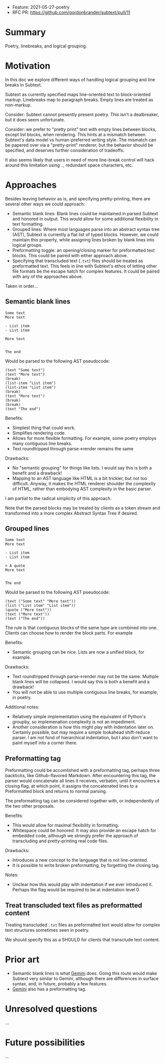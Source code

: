 - Feature: 2021-05-27-poetry
- RFC PR: https://github.com/gordonbrander/subtext/pull/11

# Summary

Poetry, linebreaks, and logical grouping.

# Motivation

In this doc we explore different ways of handling logical grouping and line breaks in Subtext.

Subtext as currently specified maps line-oriented text to block-oriented markup. Linebreaks map to paragraph breaks. Empty lines are treated as non-markup.

Consider: Subtext cannot presently present poetry. This isn't a dealbreaker, but it does seem unfortunate.

Consider: we prefer to "pretty print" text with empty lines between blocks, except list blocks, when rendering. This hints at a mismatch between Subtext's data model vs human-preferred writing style. The mismatch can be papered over via a "pretty-print" renderer, but the behavior should be specified, and deserves further consideration of tradeoffs.

It also seems likely that users in need of more line-break control will hack around this limitation using `.`, redundant space characters, etc.

# Approaches

Besides leaving behavior as is, and specifying pretty-printing, there are several other ways we could approach:

- Semantic blank lines: Blank lines could be maintained in parsed Subtext and honored in output. This would allow for some additional flexibility in text formatting.
- Grouped lines: Where most languages parse into an abstract syntax tree (AST), Subtext is currently a flat list of typed blocks. However, we could maintain this property, while assigning lines broken by blank lines into logical groups.
- Preformatting toggle: an opening/closing marker for preformatted text blocks. This could be paired with either approach above.
- Specifying that transcluded text (`.txt`) files should be treated as preformatted text. This feels in line with Subtext's ethos of letting other file formats be the escape hatch for complex features. It could be paired with any of the approaches above.

Taken in order...

## Semantic blank lines

```
Some text
More text

- List item
- List item

More text


The end
```

Would be parsed to the following AST pseudocode:

```
(text "Some text")
(text "More text")
(break)
(list-item "List item")
(list-item "List item")
(break)
(text "More text")
(break)
(break)
(text "The end")
```

Benefits:

- Simplest thing that could work.
- Simplifies rendering code.
- Allows for more flexible formatting. For example, some poetry employs many contiguous line breaks.
- Text roundtripped through parse->render remains the same

Drawbacks:

- No "semantic grouping" for things like lists. I would say this is both a benefit and a drawback!
- Mapping to an AST language like HTML is a bit trickier, but not too difficult. Anyway, it makes the HTML renderer shoulder the complexity of HTML, rather than embodying AST complexity in the basic parser.

I am partial to the radical simplicity of this approach.

Note that the parsed blocks may be treated by clients as a token stream and transformed into a more complex Abstract Syntax Tree if desired.


## Grouped lines

```
Some text
More text

- List item
- List item

> A quote
More text


The end
```

Would be parsed to the following AST pseudocode:

```
(text ("Some text" "More text"))
(list ("List item" "List item"))
(quote ("More text"))
(text ("More text"))
(text ("The end"))
```

The rule is that contiguous blocks of the same type are combined into one. Clients can choose how to render the block parts. For example

Benefits:

- Semantic grouping can be nice. Lists are now a unified block, for example.

Drawbacks:

- Text roundtripped through parse->render may not be the same. Multiple blank lines will be collapsed. I would say this is both a benefit and a drawback!
- You will not be able to use multiple contiguous line breaks, for example, in poetry.

Additional notes:

- Relatively simple implementation using the equivalent of Python's groupby, so implemenation complexity is not an impediment.
- Another consideration is how this might play with indentation later on. Certainly possible, but may require a simple lookahead shift-reduce parser. I am not fond of hierarchical indentation, but I also don't want to paint myself into a corner there.

## Preformatting tag

Preformatting could be accomlished with a preformatting tag, perhaps three backticks, like Github-flavored Markdown. After encountering this tag, the parser would concatenate all lines it receives, verbatim, until it encounters a closing flag, at which point, it assigns the concatenated lines to a Preformatted block and returns to normal parsing.

The preformatting tag can be considered together with, or independently of the two other proposals.

Benefits:

- This would allow for maximal flexibility in formatting.
- Whitespace could be honored. It may also provide an escape hatch for embedded code, although we strongly prefer the approach of transcluding and pretty-printing real code files.

Drawbacks:

- Introduces a new concept to the language that is not line-oriented.
- It is possible to write broken preformatting, by forgetting the closing tag.

Notes:

- Unclear how this would play with indentation if we ever introduced it. Perhaps the flag would be required to be at indentation level 0.

## Treat transcluded text files as preformatted content

Treating transcluded `.txt` files as preformatted text would allow for complex text structures sometimes seen in poetry.

We should specify this as a SHOULD for clients that transclude text content.

# Prior art

- Semantic blank lines is what [Gemini](https://gemini.circumlunar.space/docs/specification.gmi) does. Going this route would make Subtext very similar to Gemini, although there are differences in surface syntax, and, in future, probably a few features.
- [Gemini](https://gemini.circumlunar.space/docs/specification.gmi) also has a preformatting tag.


# Unresolved questions

...

# Future possibilities

...

